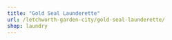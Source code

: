 ```yaml
---
title: "Gold Seal Launderette"
url: /letchworth-garden-city/gold-seal-launderette/
shop: laundry
---
```

